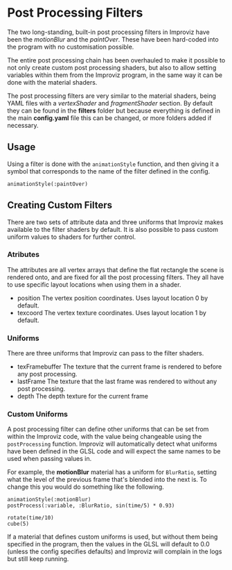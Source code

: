 # Post Processing Filters

The two long-standing, built-in post processing filters in Improviz have been the *motionBlur* and the *paintOver*. These have been hard-coded into the program with no customisation possible.

The entire post processing chain has been overhauled to make it possible to not only create custom post processing shaders, but also to allow setting variables within them from the Improviz program, in the same way it can be done with the material shaders.

The post processing filters are very similar to the material shaders, being YAML files with a *vertexShader* and *fragmentShader* section. By default they can be found in the __filters__ folder but because everything is defined in the main __config.yaml__ file this can be changed, or more folders added if necessary.

## Usage

Using a filter is done with the `animationStyle` function, and then giving it a symbol that corresponds to the name of the filter defined in the config.

```
animationStyle(:paintOver)
```

## Creating Custom Filters

There are two sets of attribute data and three uniforms that Improviz makes available to the filter shaders by default. It is also possible to pass custom uniform values to shaders for further control.

### Atributes

The attributes are all vertex arrays that define the flat rectangle the scene is rendered onto, and are fixed for all the post processing filters. They all have to use specific layout locations when using them in a shader.

* position
    The vertex position coordinates. Uses layout location 0 by default.
* texcoord
    The vertex texture coordinates. Uses layout location 1 by default.

### Uniforms

There are three uniforms that Improviz can pass to the filter shaders.

* texFramebuffer
    The texture that the current frame is rendered to before any post processing.
* lastFrame
    The texture that the last frame was rendered to without any post processing.
* depth
    The depth texture for the current frame

### Custom Uniforms

A post processing filter can define other uniforms that can be set from within the Improviz code, with the value being changeable using the `postProcessing` function. Improviz will automatically detect what uniforms have been defined in the GLSL code and will expect the same names to be used when passing values in.

For example, the __motionBlur__ material has a uniform for `BlurRatio`, setting what the level of the previous frame that's blended into the next is. To change this you would do something like the following.

```
animationStyle(:motionBlur)
postProcess(:variable, :BlurRatio, sin(time/5) * 0.93)

rotate(time/10)
cube(5)
```

If a material that defines custom uniforms is used, but without them being specified in the program, then the values in the GLSL will default to 0.0 (unless the config specifies defaults) and Improviz will complain in the logs but still keep running.
